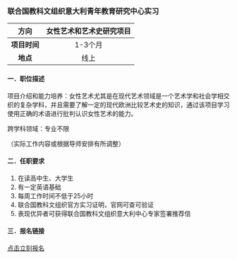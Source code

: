 ### 联合国教科文组织意大利青年教育研究中心实习


|  **方向**  | 女性艺术和艺术史研究项目 |
|:--------:|:------------:|
| **项目时间** |    1-3个月     |
|  **地点**  |      线上      |


#### 一．职位描述

项目介绍和能力培养：女性艺术尤其是在现代艺术领域是一个艺术学和社会学相交织的复杂学科，并且需要了解一定的现代欧洲比较艺术史的知识，通过该项目学习使用正确的术语进行批判认识女性艺术的能力。

跨学科领域：专业不限

（实际工作内容或根据导师安排有所调整）


#### 二．任职要求

1. 在读高中生、大学生
2. 有一定英语基础
3. 每周工作时间不低于25小时
4. 联合国教科文组织官方实习证明，官网可查可验证
5. 表现优异者可获得联合国教科文组织意大利中心专家签署推荐信


#### 三．报名链接
[点击立刻报名](https://ezygcyygfb.feishu.cn/share/base/form/shrcnyoWDn0NwQnTyfwrxo3XOnh)
